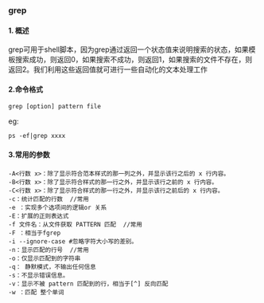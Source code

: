 ### grep
#### 1. 概述
grep可用于shell脚本，因为grep通过返回一个状态值来说明搜索的状态，如果模板搜索成功，则返回0，如果搜索不成功，则返回1，如果搜索的文件不存在，则返回2。我们利用这些返回值就可进行一些自动化的文本处理工作
#### 2.命令格式
~~~
grep [option] pattern file
~~~
eg:
~~~
ps -ef|grep xxxx
~~~
#### 3.常用的参数
~~~
-A<行数 x>：除了显示符合范本样式的那一列之外，并显示该行之后的 x 行内容。
-B<行数 x>：除了显示符合样式的那一行之外，并显示该行之前的 x 行内容。
-C<行数 x>：除了显示符合样式的那一行之外，并显示该行之前后的 x 行内容。
-c：统计匹配的行数  //常用
-e ：实现多个选项间的逻辑or 关系
-E：扩展的正则表达式
-f 文件名：从文件获取 PATTERN 匹配  //常用
-F ：相当于fgrep
-i --ignore-case #忽略字符大小写的差别。
-n：显示匹配的行号  //常用
-o：仅显示匹配到的字符串
-q： 静默模式，不输出任何信息
-s：不显示错误信息。
-v：显示不被 pattern 匹配到的行，相当于[^] 反向匹配
-w ：匹配 整个单词
~~~

### 
